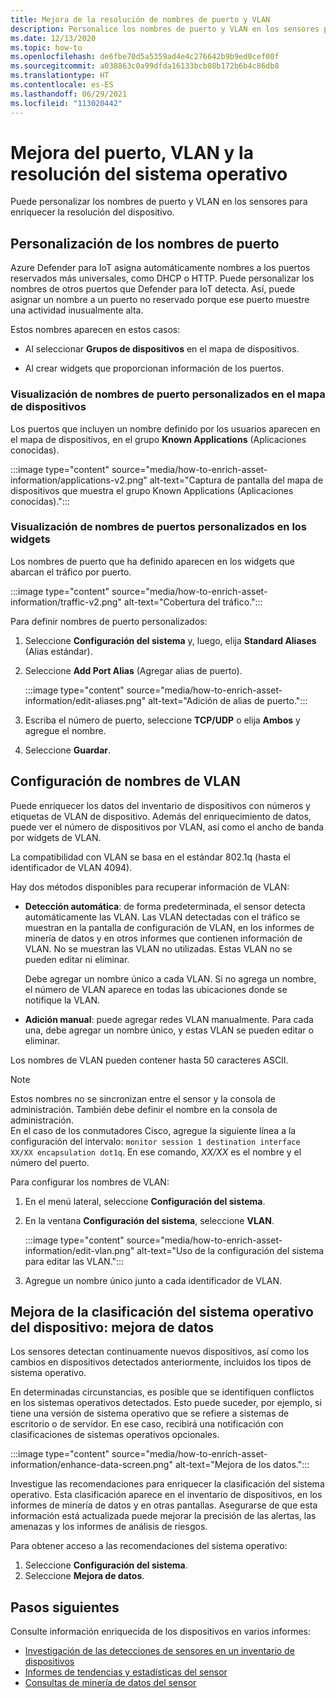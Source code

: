 ```yaml
---
title: Mejora de la resolución de nombres de puerto y VLAN
description: Personalice los nombres de puerto y VLAN en los sensores para enriquecer la resolución del dispositivo.
ms.date: 12/13/2020
ms.topic: how-to
ms.openlocfilehash: de6fbe70d5a5359ad4e4c276642b9b9ed0cef00f
ms.sourcegitcommit: a038863c0a99dfda16133bcb08b172b6b4c86db8
ms.translationtype: HT
ms.contentlocale: es-ES
ms.lasthandoff: 06/29/2021
ms.locfileid: "113020442"
---
```

# <a name="enhance-port-vlan-and-os-resolution"></a>Mejora del puerto, VLAN y la resolución del sistema operativo

Puede personalizar los nombres de puerto y VLAN en los sensores para enriquecer la resolución del dispositivo.

## <a name="customize-port-names"></a>Personalización de los nombres de puerto

Azure Defender para IoT asigna automáticamente nombres a los puertos reservados más universales, como DHCP o HTTP. Puede personalizar los nombres de otros puertos que Defender para IoT detecta. Así, puede asignar un nombre a un puerto no reservado porque ese puerto muestre una actividad inusualmente alta.

Estos nombres aparecen en estos casos:

  - Al seleccionar **Grupos de dispositivos** en el mapa de dispositivos.

  - Al crear widgets que proporcionan información de los puertos.

### <a name="view-custom-port-names-in-the-device-map"></a>Visualización de nombres de puerto personalizados en el mapa de dispositivos

Los puertos que incluyen un nombre definido por los usuarios aparecen en el mapa de dispositivos, en el grupo **Known Applications** (Aplicaciones conocidas).

:::image type="content" source="media/how-to-enrich-asset-information/applications-v2.png" alt-text="Captura de pantalla del mapa de dispositivos que muestra el grupo Known Applications (Aplicaciones conocidas).":::

### <a name="view-custom-port-names-in-widgets"></a>Visualización de nombres de puertos personalizados en los widgets

Los nombres de puerto que ha definido aparecen en los widgets que abarcan el tráfico por puerto.

:::image type="content" source="media/how-to-enrich-asset-information/traffic-v2.png" alt-text="Cobertura del tráfico.":::

Para definir nombres de puerto personalizados:

1. Seleccione **Configuración del sistema** y, luego, elija **Standard Aliases** (Alias estándar).

2. Seleccione **Add Port Alias** (Agregar alias de puerto).

    :::image type="content" source="media/how-to-enrich-asset-information/edit-aliases.png" alt-text="Adición de alias de puerto.":::

3. Escriba el número de puerto, seleccione **TCP/UDP** o elija **Ambos** y agregue el nombre.

4. Seleccione **Guardar**.

## <a name="configure-vlan-names"></a>Configuración de nombres de VLAN

Puede enriquecer los datos del inventario de dispositivos con números y etiquetas de VLAN de dispositivo. Además del enriquecimiento de datos, puede ver el número de dispositivos por VLAN, así como el ancho de banda por widgets de VLAN.

La compatibilidad con VLAN se basa en el estándar 802.1q (hasta el identificador de VLAN 4094).

Hay dos métodos disponibles para recuperar información de VLAN:

- **Detección automática**: de forma predeterminada, el sensor detecta automáticamente las VLAN. Las VLAN detectadas con el tráfico se muestran en la pantalla de configuración de VLAN, en los informes de minería de datos y en otros informes que contienen información de VLAN. No se muestran las VLAN no utilizadas. Estas VLAN no se pueden editar ni eliminar. 

  Debe agregar un nombre único a cada VLAN. Si no agrega un nombre, el número de VLAN aparece en todas las ubicaciones donde se notifique la VLAN.

- **Adición manual**: puede agregar redes VLAN manualmente. Para cada una, debe agregar un nombre único, y estas VLAN se pueden editar o eliminar.

Los nombres de VLAN pueden contener hasta 50 caracteres ASCII.

> [!NOTE]
> Estos nombres no se sincronizan entre el sensor y la consola de administración. También debe definir el nombre en la consola de administración.  
En el caso de los conmutadores Cisco, agregue la siguiente línea a la configuración del intervalo: `monitor session 1 destination interface XX/XX encapsulation dot1q`. En ese comando, *XX/XX* es el nombre y el número del puerto.

Para configurar los nombres de VLAN:

1. En el menú lateral, seleccione **Configuración del sistema**.

2. En la ventana **Configuración del sistema**, seleccione **VLAN**.

    :::image type="content" source="media/how-to-enrich-asset-information/edit-vlan.png" alt-text="Uso de la configuración del sistema para editar las VLAN.":::

3. Agregue un nombre único junto a cada identificador de VLAN.

## <a name="improve-device-operating-system-classification-data-enhancement"></a>Mejora de la clasificación del sistema operativo del dispositivo: mejora de datos

Los sensores detectan continuamente nuevos dispositivos, así como los cambios en dispositivos detectados anteriormente, incluidos los tipos de sistema operativo.

En determinadas circunstancias, es posible que se identifiquen conflictos en los sistemas operativos detectados. Esto puede suceder, por ejemplo, si tiene una versión de sistema operativo que se refiere a sistemas de escritorio o de servidor. En ese caso, recibirá una notificación con clasificaciones de sistemas operativos opcionales.

:::image type="content" source="media/how-to-enrich-asset-information/enhance-data-screen.png" alt-text="Mejora de los datos.":::

Investigue las recomendaciones para enriquecer la clasificación del sistema operativo. Esta clasificación aparece en el inventario de dispositivos, en los informes de minería de datos y en otras pantallas. Asegurarse de que esta información está actualizada puede mejorar la precisión de las alertas, las amenazas y los informes de análisis de riesgos.

Para obtener acceso a las recomendaciones del sistema operativo:

1. Seleccione **Configuración del sistema**.
1. Seleccione **Mejora de datos**.

## <a name="next-steps"></a>Pasos siguientes

Consulte información enriquecida de los dispositivos en varios informes:

- [Investigación de las detecciones de sensores en un inventario de dispositivos](how-to-investigate-sensor-detections-in-a-device-inventory.md)
- [Informes de tendencias y estadísticas del sensor](how-to-create-trends-and-statistics-reports.md)
- [Consultas de minería de datos del sensor](how-to-create-data-mining-queries.md)
